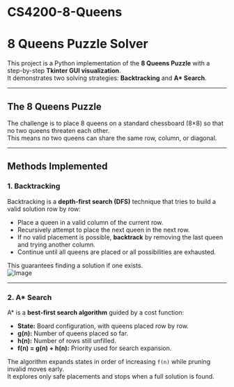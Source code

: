 # CS4200-8-Queens
# 8 Queens Puzzle Solver  

This project is a Python implementation of the **8 Queens Puzzle** with a step-by-step **Tkinter GUI visualization**.  
It demonstrates two solving strategies: **Backtracking** and **A\* Search**.  

---

## The 8 Queens Puzzle  
The challenge is to place 8 queens on a standard chessboard (8×8) so that no two queens threaten each other.  
This means no two queens can share the same row, column, or diagonal.  

---

## Methods Implemented  

### 1. Backtracking  
Backtracking is a **depth-first search (DFS)** technique that tries to build a valid solution row by row:  

- Place a queen in a valid column of the current row.  
- Recursively attempt to place the next queen in the next row.  
- If no valid placement is possible, **backtrack** by removing the last queen and trying another column.  
- Continue until all queens are placed or all possibilities are exhausted.  

This guarantees finding a solution if one exists.  
![Image](https://github.com/user-attachments/assets/5b991109-9660-4874-835c-2e5639a0f535)

---

### 2. A\* Search  
A\* is a **best-first search algorithm** guided by a cost function:  

- **State:** Board configuration, with queens placed row by row.  
- **g(n):** Number of queens placed so far.  
- **h(n):** Number of rows still unfilled.  
- **f(n) = g(n) + h(n):** Priority used for search expansion.  

The algorithm expands states in order of increasing `f(n)` while pruning invalid moves early.  
It explores only safe placements and stops when a full solution is found. 
